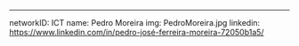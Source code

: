 ---
networkID: ICT
name: Pedro Moreira	
img: PedroMoreira.jpg
linkedin: https://www.linkedin.com/in/pedro-josé-ferreira-moreira-72050b1a5/